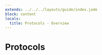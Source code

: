```yaml
---
extends: ../../../layouts/guide/index.jade
block: content
locals:
  title: Protocols - Overview
---
```


# Protocols
